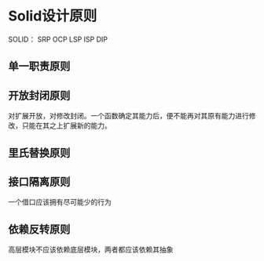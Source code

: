 # Solid设计原则

SOLID：
SRP
OCP
LSP
ISP
DIP

## 单一职责原则

## 开放封闭原则

对扩展开放，对修改封闭。一个函数确定其能力后，便不能再对其原有能力进行修改，只能在其之上扩展新的能力。

## 里氏替换原则

## 接口隔离原则

一个借口应该拥有尽可能少的行为

## 依赖反转原则

高层模块不应该依赖底层模块，两者都应该依赖其抽象